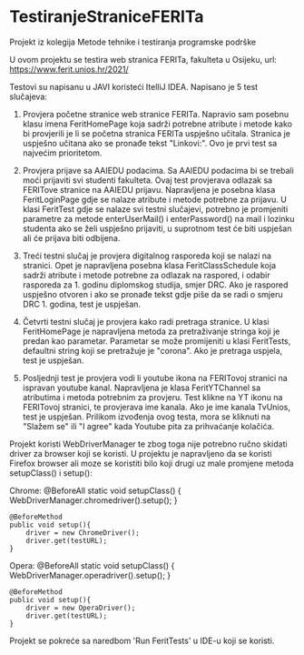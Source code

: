 # TestiranjeStraniceFERITa
Projekt iz kolegija Metode tehnike i testiranja programske podrške

U ovom projektu se testira web stranica FERITa, fakulteta u Osijeku, url: https://www.ferit.unios.hr/2021/

Testovi su napisanu u JAVI koristeći ItelliJ IDEA.
Napisano je 5 test slučajeva:

1. Provjera početne stranice web stranice FERITa. Napravio sam posebnu klasu imena FeritHomePage koja sadrži potrebne atribute i metode kako bi provjerili je li se 
početna stranica FERITa uspješno učitala. Stranica je uspješno učitana ako se pronađe tekst "Linkovi:". Ovo je prvi test sa najvećim prioritetom. 

2. Provjera prijave sa AAIEDU podacima. Sa AAIEDU podacima bi se trebali moći prijaviti svi studenti fakulteta. Ovaj test provjerava odlazak sa FERITove stranice na 
AAIEDU prijavu. Napravljena je posebna klasa FeritLoginPage gdje se nalaze atribute i metode potrebne za prijavu. U klasi FeritTest gdje se nalaze svi testni slučajevi,
potrebno je promjeniti parametre za metode enterUserMail() i enterPassword() na mail i lozinku studenta ako se želi uspješno prijaviti, u suprotnom test će biti uspješan
ali će prijava biti odbijena.
 
3. Treći testni slučaj je provjera digitalnog rasporeda koji se nalazi na stranici. Opet je napravljena posebna klasa FeritClassSchedule koja sadrži atribute i metode potrebne
za odlazak na raspored, i odabir rasporeda za 1. godinu diplomskog studija, smjer DRC. Ako je raspored uspješno otvoren i ako se pronađe tekst gdje piše da se radi o
smjeru DRC 1. godina, test je uspješan.

4. Četvrti testni slučaj je provjera kako radi pretraga stranice. U klasi FeritHomePage je napravljena metoda za pretraživanje stringa koji je predan kao parametar. Parametar se
može promijeniti u klasi FeritTests, defaultni string koji se pretražuje je "corona". Ako je pretraga uspjela, test je uspješan. 

5. Posljednji test je provjera vodi li youtube ikona na FERITovoj stranici na ispravan youtube kanal. Napravljena je klasa FeritYTChannel sa atributima i metoda potrebnim za 
provjeru. Test klikne na YT ikonu na FERITovoj stranici, te provjerava ime kanala. Ako je ime kanala TvUnios, test je uspješan. Prilikom izvođenja ovog testa, mora se kliknuti
na "Slažem se" ili "I agree" kada Youtube pita za prihvaćanje kolačića. 

Projekt koristi WebDriverManager te zbog toga nije potrebno ručno skidati driver za browser koji se koristi. U projektu je napravljeno da se koristi Firefox browser ali moze
se koristiti bilo koji drugi uz male promjene metoda setupClass() i setup():

Chrome:
@BeforeAll
    static void setupClass() {
        WebDriverManager.chromedriver().setup();
    }

    @BeforeMethod
    public void setup(){
        driver = new ChromeDriver();
        driver.get(testURL);
    }

Opera:
@BeforeAll
    static void setupClass() {
        WebDriverManager.operadriver().setup();
    }

    @BeforeMethod
    public void setup(){
        driver = new OperaDriver();
        driver.get(testURL);
    }

Projekt se pokreće sa naredbom 'Run FeritTests' u IDE-u koji se koristi.